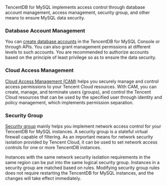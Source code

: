 TencentDB for MySQL implements access control through database account management, access management, security group, and other means to ensure MySQL data security.

### Database Account Management
You can [create database accounts](https://intl.cloud.tencent.com/document/product/236/31900) in the TencentDB for MySQL Console or through APIs. You can also grant management permissions at different levels to such accounts. You are recommended to authorize accounts based on the principle of least privilege so as to ensure the data security.

### Cloud Access Management
[Cloud Access Management (CAM)](https://intl.cloud.tencent.com/document/product/598/10583) helps you securely manage and control access permissions to your Tencent Cloud resources. With CAM, you can create, manage, and terminate users (groups), and control the Tencent Cloud resources that can be used by the specified user through identity and policy management, which implements permission separation.

### Security Group
[Security group](https://intl.cloud.tencent.com/document/product/236/14470) mainly helps you implement network access control for your TencentDB for MySQL instances. A security group is a stateful virtual firewall capable of filtering. As an important means for network security isolation provided by Tencent Cloud, it can be used to set network access controls for one or more TencentDB instances.

Instances with the same network security isolation requirements in the same region can be put into the same logical security group. Instances in a security group are matched based on rules. Modifying security group rules does not require restarting the TencentDB for MySQL instances, and the changes will take effect immediately.



